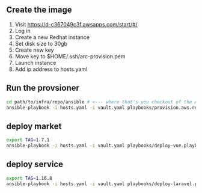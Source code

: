 
## Create the image

1. Visit https://d-c367049c3f.awsapps.com/start/#/
2. Log in
3. Create a new Redhat instance
4. Set disk size to 30gb
5. Create new key
6. Move key to $HOME/.ssh/arc-provision.pem
7. Launch instance
8. Add ip address to hosts.yaml

## Run the provsioner

```bash
cd path/to/infra/repo/ansible # <--- where that's you checkout of the ARCInfra repo
ansible-playbook -i hosts.yaml -i vault.yaml playbooks/provision.aws.redhat.playbook.yaml -l arcprovision --key-file ~/.ssh/arc-provision.pem --ask-vault-pass
```

## deploy market

```bash
export TAG=1.7.1
ansible-playbook -i hosts.yaml -i vault.yaml playbooks/deploy-vue.playbook.yaml --extra-vars "tag=$TAG" -l arcprovision --key-file ~/.ssh/arc-provision.pem
```

## deploy service

```bash
export TAG=1.16.8
ansible-playbook -i hosts.yaml -i vault.yaml playbooks/deploy-laravel.playbook.yaml --extra-vars "tag=$TAG" -l arcprovision --key-file ~/.ssh/arc-provision.pem
```